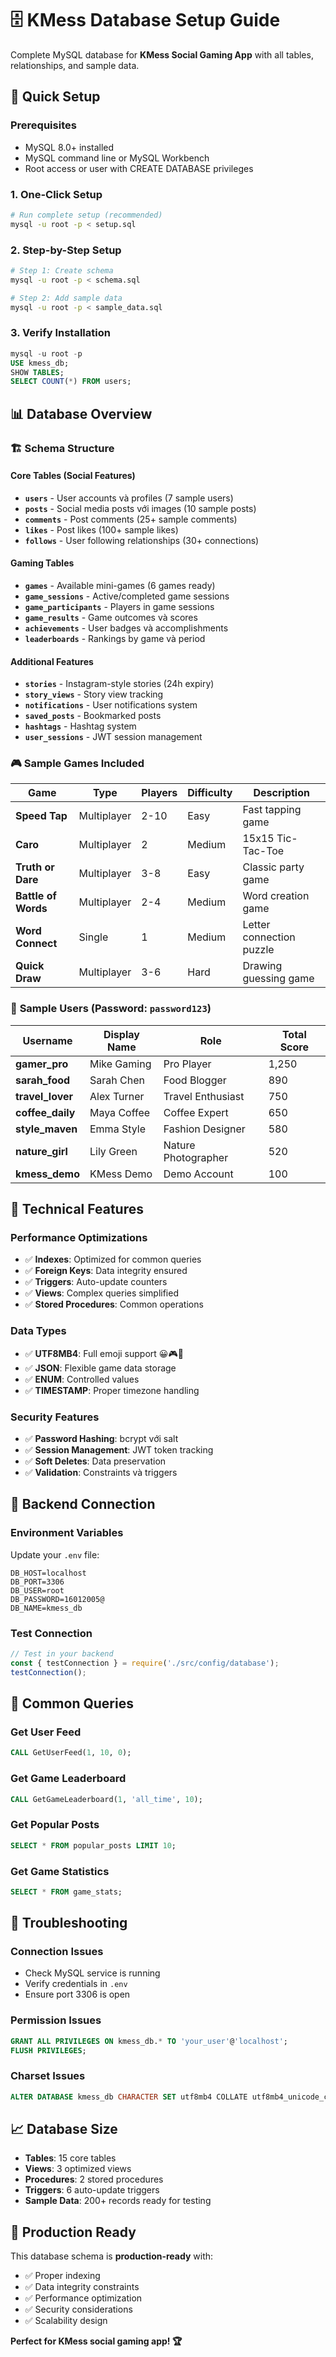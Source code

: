 # 🗄️ KMess Database Setup Guide

Complete MySQL database for **KMess Social Gaming App** with all tables, relationships, and sample data.

## 🚀 Quick Setup

### Prerequisites
- MySQL 8.0+ installed
- MySQL command line or MySQL Workbench
- Root access or user with CREATE DATABASE privileges

### 1. One-Click Setup
```bash
# Run complete setup (recommended)
mysql -u root -p < setup.sql
```

### 2. Step-by-Step Setup
```bash
# Step 1: Create schema
mysql -u root -p < schema.sql

# Step 2: Add sample data
mysql -u root -p < sample_data.sql
```

### 3. Verify Installation
```sql
mysql -u root -p
USE kmess_db;
SHOW TABLES;
SELECT COUNT(*) FROM users;
```

## 📊 Database Overview

### 🏗️ **Schema Structure**

#### **Core Tables (Social Features)**
- **`users`** - User accounts và profiles (7 sample users)
- **`posts`** - Social media posts với images (10 sample posts) 
- **`comments`** - Post comments (25+ sample comments)
- **`likes`** - Post likes (100+ sample likes)
- **`follows`** - User following relationships (30+ connections)

#### **Gaming Tables**
- **`games`** - Available mini-games (6 games ready)
- **`game_sessions`** - Active/completed game sessions
- **`game_participants`** - Players in game sessions
- **`game_results`** - Game outcomes và scores
- **`achievements`** - User badges và accomplishments
- **`leaderboards`** - Rankings by game và period

#### **Additional Features**
- **`stories`** - Instagram-style stories (24h expiry)
- **`story_views`** - Story view tracking
- **`notifications`** - User notifications system
- **`saved_posts`** - Bookmarked posts
- **`hashtags`** - Hashtag system
- **`user_sessions`** - JWT session management

### 🎮 **Sample Games Included**

| Game | Type | Players | Difficulty | Description |
|------|------|---------|------------|-------------|
| **Speed Tap** | Multiplayer | 2-10 | Easy | Fast tapping game |
| **Caro** | Multiplayer | 2 | Medium | 15x15 Tic-Tac-Toe |
| **Truth or Dare** | Multiplayer | 3-8 | Easy | Classic party game |
| **Battle of Words** | Multiplayer | 2-4 | Medium | Word creation game |
| **Word Connect** | Single | 1 | Medium | Letter connection puzzle |
| **Quick Draw** | Multiplayer | 3-6 | Hard | Drawing guessing game |

### 👥 **Sample Users** (Password: `password123`)

| Username | Display Name | Role | Total Score |
|----------|--------------|------|-------------|
| **gamer_pro** | Mike Gaming | Pro Player | 1,250 |
| **sarah_food** | Sarah Chen | Food Blogger | 890 |
| **travel_lover** | Alex Turner | Travel Enthusiast | 750 |
| **coffee_daily** | Maya Coffee | Coffee Expert | 650 |
| **style_maven** | Emma Style | Fashion Designer | 580 |
| **nature_girl** | Lily Green | Nature Photographer | 520 |
| **kmess_demo** | KMess Demo | Demo Account | 100 |

## 🔧 **Technical Features**

### **Performance Optimizations**
- ✅ **Indexes**: Optimized for common queries
- ✅ **Foreign Keys**: Data integrity ensured  
- ✅ **Triggers**: Auto-update counters
- ✅ **Views**: Complex queries simplified
- ✅ **Stored Procedures**: Common operations

### **Data Types**
- ✅ **UTF8MB4**: Full emoji support 😀🎮💖
- ✅ **JSON**: Flexible game data storage
- ✅ **ENUM**: Controlled values
- ✅ **TIMESTAMP**: Proper timezone handling

### **Security Features**
- ✅ **Password Hashing**: bcrypt với salt
- ✅ **Session Management**: JWT token tracking
- ✅ **Soft Deletes**: Data preservation
- ✅ **Validation**: Constraints và triggers

## 🔗 **Backend Connection**

### **Environment Variables**
Update your `.env` file:

```env
DB_HOST=localhost
DB_PORT=3306
DB_USER=root
DB_PASSWORD=16012005@
DB_NAME=kmess_db
```

### **Test Connection**
```javascript
// Test in your backend
const { testConnection } = require('./src/config/database');
testConnection();
```

## 📝 **Common Queries**

### **Get User Feed**
```sql
CALL GetUserFeed(1, 10, 0);
```

### **Get Game Leaderboard**
```sql
CALL GetGameLeaderboard(1, 'all_time', 10);
```

### **Get Popular Posts**
```sql
SELECT * FROM popular_posts LIMIT 10;
```

### **Get Game Statistics**
```sql
SELECT * FROM game_stats;
```

## 🚨 **Troubleshooting**

### **Connection Issues**
- Check MySQL service is running
- Verify credentials in `.env`
- Ensure port 3306 is open

### **Permission Issues**  
```sql
GRANT ALL PRIVILEGES ON kmess_db.* TO 'your_user'@'localhost';
FLUSH PRIVILEGES;
```

### **Charset Issues**
```sql
ALTER DATABASE kmess_db CHARACTER SET utf8mb4 COLLATE utf8mb4_unicode_ci;
```

## 📈 **Database Size**
- **Tables**: 15 core tables
- **Views**: 3 optimized views  
- **Procedures**: 2 stored procedures
- **Triggers**: 6 auto-update triggers
- **Sample Data**: 200+ records ready for testing

## 🎯 **Production Ready**

This database schema is **production-ready** with:
- ✅ Proper indexing
- ✅ Data integrity constraints
- ✅ Performance optimization
- ✅ Security considerations
- ✅ Scalability design

**Perfect for KMess social gaming app! 🏆**
